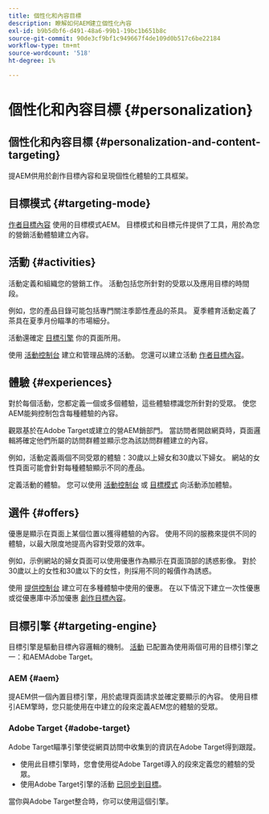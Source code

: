 ```yaml
---
title: 個性化和內容目標
description: 瞭解如何AEM建立個性化內容
exl-id: b9b5dbf6-d491-48a6-99b1-19bc1b651b8c
source-git-commit: 90de3cf9bf1c949667f4de109d0b517c6be22184
workflow-type: tm+mt
source-wordcount: '518'
ht-degree: 1%

---
```


# 個性化和內容目標 {#personalization}

## 個性化和內容目標 {#personalization-and-content-targeting}

提AEM供用於創作目標內容和呈現個性化體驗的工具框架。

## 目標模式 {#targeting-mode}

[作者目標內容](/help/sites-cloud/authoring/personalization/targeted-content.md) 使用的目標模式AEM。 目標模式和目標元件提供了工具，用於為您的營銷活動體驗建立內容。

## 活動 {#activities}

活動定義和組織您的營銷工作。 活動包括您所針對的受眾以及應用目標的時間段。

例如，您的產品目錄可能包括專門關注季節性產品的茶具。 夏季體育活動定義了茶具在夏季月份瞄準的市場細分。

活動還確定 [目標引擎](#targeting-engine) 你的頁面所用。

使用 [活動控制台](/help/sites-cloud/authoring/personalization/activities.md) 建立和管理品牌的活動。 您還可以建立活動 [作者目標內容](/help/sites-cloud/authoring/personalization/targeted-content.md)。

## 體驗 {#experiences}

對於每個活動，您都定義一個或多個體驗，這些體驗標識您所針對的受眾。 使您AEM能夠控制包含每種體驗的內容。

觀眾基於在Adobe Target或建立的營AEM銷部門。 當訪問者開啟網頁時，頁面邏輯將確定他們所屬的訪問群體並顯示您為該訪問群體建立的內容。

例如，活動定義兩個不同受眾的體驗：30歲以上婦女和30歲以下婦女。 網站的女性頁面可能會針對每種體驗顯示不同的產品。

定義活動的體驗。 您可以使用 [活動控制台](/help/sites-cloud/authoring/personalization/activities.md#adding-editing-an-activity-using-the-activities-console) 或 [目標模式](/help/sites-cloud/authoring/personalization/targeted-content.md#adding-and-removing-experiences-using-targeting-mode) 向活動添加體驗。

## 選件 {#offers}

優惠是顯示在頁面上某個位置以獲得體驗的內容。 使用不同的服務來提供不同的體驗，以最大限度地提高內容對受眾的效率。

例如，示例網站的婦女頁面可以使用優惠作為顯示在頁面頂部的誘惑影像。 對於30歲以上的女性和30歲以下的女性，則採用不同的報價作為誘惑。

使用 [提供控制台](/help/sites-cloud/authoring/personalization/offers.md) 建立可在多種體驗中使用的優惠。 在以下情況下建立一次性優惠或從優惠庫中添加優惠 [創作目標內容](/help/sites-cloud/authoring/personalization/targeted-content.md)。

## 目標引擎 {#targeting-engine}

目標引擎是驅動目標內容邏輯的機制。 [活動](/help/sites-cloud/authoring/personalization/activities.md) 已配置為使用兩個可用的目標引擎之一：和AEMAdobe Target。

### AEM {#aem}

提AEM供一個內置目標引擎，用於處理頁面請求並確定要顯示的內容。 使用目標引AEM擎時，您只能使用在中建立的段來定義AEM您的體驗的受眾。

### Adobe Target {#adobe-target}

Adobe Target瞄準引擎使從網頁訪問中收集到的資訊在Adobe Target得到跟蹤。

* 使用此目標引擎時，您會使用從Adobe Target導入的段來定義您的體驗的受眾。
* 使用Adobe Target引擎的活動 [已同步到目標](/help/sites-cloud/authoring/personalization/activities.md#synchronizing-activities-with-adobe-target)。

當你與Adobe Target整合時，你可以使用這個引擎。 <!--You can use this engine when you have [integrated with Adobe Target](/help/sites-administering/opt-in.md).-->
